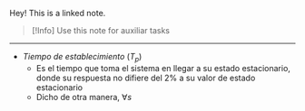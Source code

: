 Hey! This is a linked note.

>[!Info]
>Use this note for auxiliar tasks

---

- _Tiempo de establecimiento_ ($T_{p}$)
	- Es el tiempo que toma el sistema en llegar a su estado estacionario, donde su respuesta no difiere del $2\%$ a su valor de estado estacionario
	- Dicho de otra manera, $\forall s$ 
